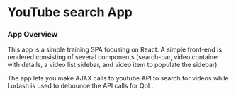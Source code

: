 # YouTube search App

### App Overview

This app is a simple training SPA focusing on React. A simple front-end
is rendered consisting of several components (search-bar, video container with
details, a video list sidebar, and video item to populate the sidebar).

The app lets you make AJAX calls to youtube API to search for videos while
Lodash is used to debounce the API calls for QoL.
